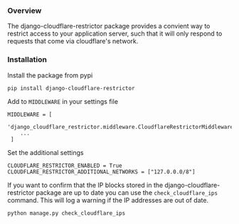 ### Overview

The django-cloudflare-restrictor package provides a convient way to restrict access to your application server, such that it will only respond to requests that come via cloudflare's network.

### Installation

Install the package from pypi

```
pip install django-cloudflare-restrictor
```

Add to `MIDDLEWARE` in your settings file

```
MIDDLEWARE = [
    'django_cloudflare_restrictor.middleware.CloudflareRestrictorMiddleware',
    ...
 ]
```
Set the additional settings

```
CLOUDFLARE_RESTRICTOR_ENABLED = True
CLOUDFLARE_RESTRICTOR_ADDITIONAL_NETWORKS = ["127.0.0.0/8"]
```

If you want to confirm that the IP blocks stored in the django-cloudflare-restrictor package are up to date you can use the `check_cloudflare_ips` command. This will log a warning if the IP addresses are out of date.

```
python manage.py check_cloudflare_ips
```

